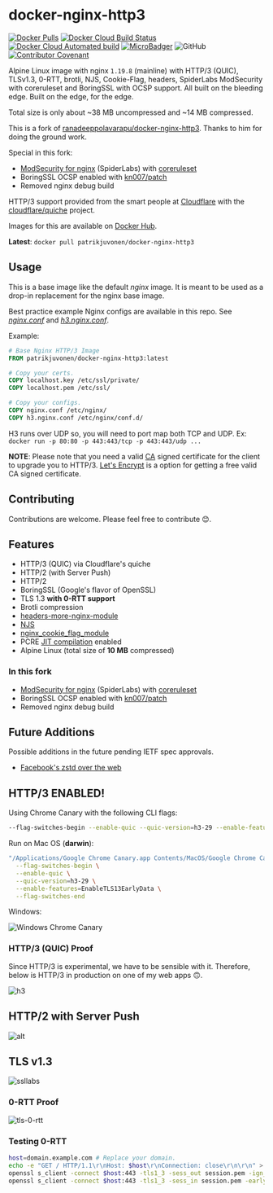 # docker-nginx-http3

[![Docker Pulls](https://img.shields.io/docker/pulls/patrikjuvonen/docker-nginx-http3?color=brightgreen)](https://hub.docker.com/r/patrikjuvonen/docker-nginx-http3)
[![Docker Cloud Build Status](https://img.shields.io/docker/cloud/build/patrikjuvonen/docker-nginx-http3)](https://hub.docker.com/r/patrikjuvonen/docker-nginx-http3)
[![Docker Cloud Automated build](https://img.shields.io/docker/cloud/automated/patrikjuvonen/docker-nginx-http3?color=brightgreen)](https://hub.docker.com/r/patrikjuvonen/docker-nginx-http3)
[![MicroBadger](https://images.microbadger.com/badges/image/patrikjuvonen/docker-nginx-http3.svg)](https://microbadger.com/images/patrikjuvonen/docker-nginx-http3)
![GitHub](https://img.shields.io/github/license/patrikjuvonen/docker-nginx-http3)
[![Contributor Covenant](https://img.shields.io/badge/Contributor%20Covenant-v2.0%20adopted-ff69b4.svg)](code_of_conduct.md)

Alpine Linux image with nginx `1.19.8` (mainline) with HTTP/3 (QUIC), TLSv1.3, 0-RTT, brotli, NJS, Cookie-Flag, headers, SpiderLabs ModSecurity with coreruleset and BoringSSL with OCSP support. All built on the bleeding edge. Built on the edge, for the edge.

Total size is only about ~38 MB uncompressed and ~14 MB compressed.

This is a fork of [ranadeeppolavarapu/docker-nginx-http3](https://github.com/ranadeeppolavarapu/docker-nginx-http3). Thanks to him for doing the ground work.

Special in this fork:

- [ModSecurity for nginx](https://github.com/SpiderLabs/ModSecurity-nginx) (SpiderLabs) with [coreruleset](https://github.com/coreruleset/coreruleset/)
- BoringSSL OCSP enabled with [kn007/patch](https://github.com/kn007/patch/)
- Removed nginx debug build

HTTP/3 support provided from the smart people at [Cloudflare](https://cloudflare.com) with the [cloudflare/quiche](https://github.com/cloudflare/quiche) project.

Images for this are available on [Docker Hub](https://hub.docker.com/r/patrikjuvonen/docker-nginx-http3).

**Latest**: `docker pull patrikjuvonen/docker-nginx-http3`

## Usage

This is a base image like the default _nginx_ image. It is meant to be used as a drop-in replacement for the nginx base image.

Best practice example Nginx configs are available in this repo. See [_nginx.conf_](nginx.conf) and [_h3.nginx.conf_](h3.nginx.conf).

Example:

```Dockerfile
# Base Nginx HTTP/3 Image
FROM patrikjuvonen/docker-nginx-http3:latest

# Copy your certs.
COPY localhost.key /etc/ssl/private/
COPY localhost.pem /etc/ssl/

# Copy your configs.
COPY nginx.conf /etc/nginx/
COPY h3.nginx.conf /etc/nginx/conf.d/
```

H3 runs over UDP so, you will need to port map both TCP and UDP. Ex: `docker run -p 80:80 -p 443:443/tcp -p 443:443/udp ...`

**NOTE**: Please note that you need a valid [CA](https://en.wikipedia.org/wiki/Certificate_authority) signed certificate for the client to upgrade you to HTTP/3. [Let's Encrypt](https://letsencrypt.org/) is a option for getting a free valid CA signed certificate.

## Contributing

Contributions are welcome. Please feel free to contribute 😊.

## Features

- HTTP/3 (QUIC) via Cloudflare's quiche
- HTTP/2 (with Server Push)
- HTTP/2
- BoringSSL (Google's flavor of OpenSSL)
- TLS 1.3 **with 0-RTT support**
- Brotli compression
- [headers-more-nginx-module](https://github.com/openresty/headers-more-nginx-module)
- [NJS](https://www.nginx.com/blog/introduction-nginscript/)
- [nginx_cookie_flag_module](https://www.nginx.com/products/nginx/modules/cookie-flag/)
- PCRE [JIT compilation](http://nginx.org/en/docs/ngx_core_module.html#pcre_jit) enabled
- Alpine Linux (total size of **10 MB** compressed)

### In this fork

- [ModSecurity for nginx](https://github.com/SpiderLabs/ModSecurity-nginx) (SpiderLabs) with [coreruleset](https://github.com/coreruleset/coreruleset/)
- BoringSSL OCSP enabled with [kn007/patch](https://github.com/kn007/patch/)
- Removed nginx debug build

## Future Additions

Possible additions in the future pending IETF spec approvals.

- [Facebook's zstd over the web](https://tools.ietf.org/html/rfc8478)

## HTTP/3 ENABLED!

Using Chrome Canary with the following CLI flags:

```bash
--flag-switches-begin --enable-quic --quic-version=h3-29 --enable-features=EnableTLS13EarlyData --flag-switches-end
```

Run on Mac OS (**darwin**):

```bash
"/Applications/Google Chrome Canary.app Contents/MacOS/Google Chrome Canary" \
  --flag-switches-begin \
  --enable-quic \
  --quic-version=h3-29 \
  --enable-features=EnableTLS13EarlyData \
  --flag-switches-end
```

Windows:

![Windows Chrome Canary](https://user-images.githubusercontent.com/13495525/68124347-21b9d380-ff4a-11e9-9963-e1102762c466.JPG)

### HTTP/3 (QUIC) Proof

Since HTTP/3 is experimental, we have to be sensible with it. Therefore, below is HTTP/3 in production on one of my web apps 🙃.

![h3](https://user-images.githubusercontent.com/7084995/67162952-831d5800-f337-11e9-9297-05241a693cc4.png)

## HTTP/2 with Server Push

![alt](https://user-images.githubusercontent.com/7084995/67162942-654ff300-f337-11e9-9dc0-6d7a915d517c.png)

## TLS v1.3

![ssllabs](https://user-images.githubusercontent.com/7084995/67164526-89b4cb00-f349-11e9-87a2-d2dc81610ed4.png)

### 0-RTT Proof

![tls-0-rtt](https://user-images.githubusercontent.com/7084995/67163692-08a50600-f340-11e9-830c-c8a11c824a1f.png)

### Testing 0-RTT

```bash
host=domain.example.com # Replace your domain.
echo -e "GET / HTTP/1.1\r\nHost: $host\r\nConnection: close\r\n\r\n" > request.txt
openssl s_client -connect $host:443 -tls1_3 -sess_out session.pem -ign_eof < request.txt
openssl s_client -connect $host:443 -tls1_3 -sess_in session.pem -early_data request.txt
```

